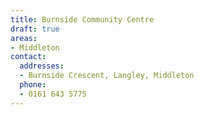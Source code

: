 ```yaml
---
title: Burnside Community Centre
draft: true
areas:
- Middleton
contact:
  addresses:
  - Burnside Crescent, Langley, Middleton
  phone:
  - 0161 643 5775
---
```


